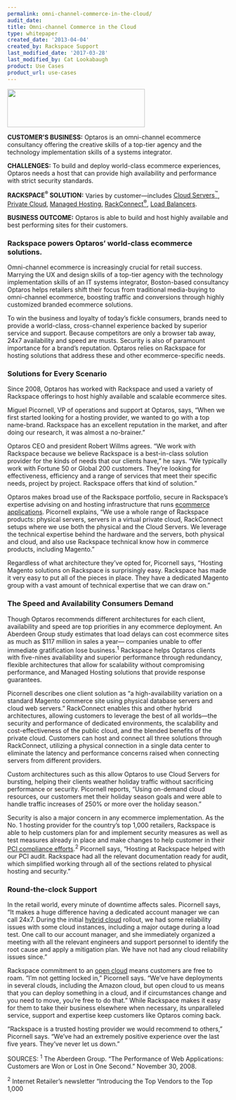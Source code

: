 ```yaml
---
permalink: omni-channel-commerce-in-the-cloud/
audit_date:
title: Omni-channel Commerce in the Cloud
type: whitepaper
created_date: '2013-04-04'
created_by: Rackspace Support
last_modified_date: '2017-03-28'
last_modified_by: Cat Lookabaugh
product: Use Cases
product_url: use-cases
---
```


<a href="http://www.optaros.com/">
   <img src="{% asset_path use-cases/omni-channel-commerce-in-the-cloud/optaros.png %}" width="313" height="87" />
</a>

**CUSTOMER’S BUSINESS:** Optaros is an omni-channel ecommerce consultancy
offering the creative skills of a top-tier agency and the technology
implementation skills of a systems integrator.

**CHALLENGES:** To build and deploy world-class ecommerce experiences, Optaros
needs a host that can provide high availability and performance with strict
security standards.

**RACKSPACE<sup>&reg;</sup> SOLUTION:**
Varies by customer—includes [Cloud
Servers<sup>&trade;</sup>](http://www.rackspace.com/cloud/servers/), [Private
Cloud](http://www.rackspace.com/cloud/private/), [Managed
Hosting](http://www.rackspace.com/managed_hosting/),
[RackConnect<sup>&reg;</sup>](http://www.rackspace.com/cloud/hybrid/dedicated_cloud/rackconnect/),
[Load Balancers](http://www.rackspace.com/cloud/load-balancing/).

**BUSINESS OUTCOME:** Optaros is able to build and host highly available and
best performing sites for their customers.

### Rackspace powers Optaros’ world-class ecommerce solutions.

Omni-channel ecommerce is increasingly crucial for retail success.
Marrying the UX and design skills of a top-tier agency with the
technology implementation skills of an IT systems integrator,
Boston-based consultancy Optaros helps retailers shift their focus from
traditional media-buying to omni-channel ecommerce, boosting traffic and
conversions through highly customized branded ecommerce solutions.

To win the business and loyalty of today’s fickle consumers, brands need
to provide a world-class, cross-channel experience backed by superior
service and support. Because competitors are only a browser tab away,
24x7 availability and speed are musts. Security is also of paramount
importance for a brand’s reputation. Optaros relies on Rackspace for
hosting solutions that address these and other ecommerce-specific needs.

### Solutions for Every Scenario

Since 2008, Optaros has worked with Rackspace and used a variety of
Rackspace offerings to host highly available and scalable ecommerce
sites.

Miguel Picornell, VP of operations and support at Optaros, says, “When
we first started looking for a hosting provider, we wanted to go with a
top name-brand. Rackspace has an excellent reputation in the market, and
after doing our research, it was almost a no-brainer.”

Optaros CEO and president Robert Willms agrees. “We work with Rackspace
because we believe Rackspace is a best-in-class solution provider for
the kinds of needs that our clients have,” he says. “We typically work
with Fortune 50 or Global 200 customers. They’re looking for
effectiveness, efficiency and a range of services that meet their
specific needs, project by project. Rackspace offers that kind of
solution.”

Optaros makes broad use of the Rackspace portfolio, secure in
Rackspace’s expertise advising on and hosting infrastructure that runs
[ecommerce applications](http://www.rackspace.com/ecommerce-hosting/).
Picornell explains, “We use a whole range of Rackspace products:
physical servers, servers in a virtual private cloud, RackConnect setups
where we use both the physical and the Cloud Servers. We leverage the
technical expertise behind the hardware and the servers, both physical
and cloud, and also use Rackspace technical know how in commerce
products, including Magento.”

Regardless of what architecture they’ve opted for, Picornell says,
“Hosting Magento solutions on Rackspace is surprisingly easy. Rackspace
has made it very easy to put all of the pieces in place. They have a
dedicated Magento group with a vast amount of technical expertise that
we can draw on.”

### The Speed and Availability Consumers Demand

Though Optaros recommends different architectures for each client,
availability and speed are top priorities in any ecommerce deployment.
An Aberdeen Group study estimates that load delays can cost ecommerce
sites as much as $117 million in sales a year— companies unable to
offer immediate gratification lose business.<sup>1</sup> Rackspace helps
Optaros clients with five-nines availability and superior performance through
redundancy, flexible architectures that allow for scalability without
compromising performance, and Managed Hosting solutions that provide
response guarantees.

Picornell describes one client solution as “a high-availability
variation on a standard Magento commerce site using physical database
servers and cloud web servers.” RackConnect enables this and other
hybrid architectures, allowing customers to leverage the best of all
worlds—the security and performance of dedicated environments, the
scalability and cost-effectiveness of the public cloud, and the blended
benefits of the private cloud. Customers can host and connect all three
solutions through RackConnect, utilizing a physical connection in a
single data center to eliminate the latency and performance concerns
raised when connecting servers from different providers.

Custom architectures such as this allow Optaros to use Cloud Servers for
bursting, helping their clients weather holiday traffic without
sacrificing performance or security. Picornell reports, “Using on-demand
cloud resources, our customers met their holiday season goals and were
able to handle traffic increases of 250% or more over the holiday
season.”

Security is also a major concern in any ecommerce implementation. As the
No. 1 hosting provider for the country’s top 1,000 retailers, Rackspace
is able to help customers plan for and implement security measures as
well as test measures already in place and make changes to help customer
in their [PCI compliance
efforts](http://www.rackspace.com/ecommerce-hosting/pci/).<sup>2</sup> Picornell
says, “Hosting at Rackspace helped with our PCI audit. Rackspace had all
the relevant documentation ready for audit, which simplified working
through all of the sections related to physical hosting and security.”

### Round-the-clock Support

In the retail world, every minute of downtime affects sales. Picornell
says, “It makes a huge difference having a dedicated account manager we
can call 24x7. During the initial [hybrid
cloud](http://www.rackspace.com/hosting_solutions/hybrid_hosting/)
rollout, we had some reliability issues with some cloud instances,
including a major outage during a load test. One call to our account
manager, and she immediately organized a meeting with all the relevant
engineers and support personnel to identify the root cause and apply a
mitigation plan. We have not had any cloud reliability issues since.”

Rackspace commitment to an [open
cloud](http://www.rackspace.com/open-cloud/) means customers are free to
roam. “I’m not getting locked in,” Picornell says. “We’ve have
deployments in several clouds, including the Amazon cloud, but open
cloud to us means that you can deploy something in a cloud, and if
circumstances change and you need to move, you’re free to do that.”
While Rackspace makes it easy for them to take their business elsewhere
when necessary, its unparalleled service, support and expertise keep
customers like Optaros coming back.

“Rackspace is a trusted hosting provider we would recommend to others,”
Picornell says. “We’ve had an extremely positive experience over the
last five years. They’ve never let us down.”

SOURCES:
<sup>1</sup> The Aberdeen Group. “The Performance of Web Applications: Customers
are Won or Lost in One Second.” November 30, 2008.

<sup>2</sup> Internet Retailer’s newsletter “Introducing the Top Vendors to the
Top 1,000
